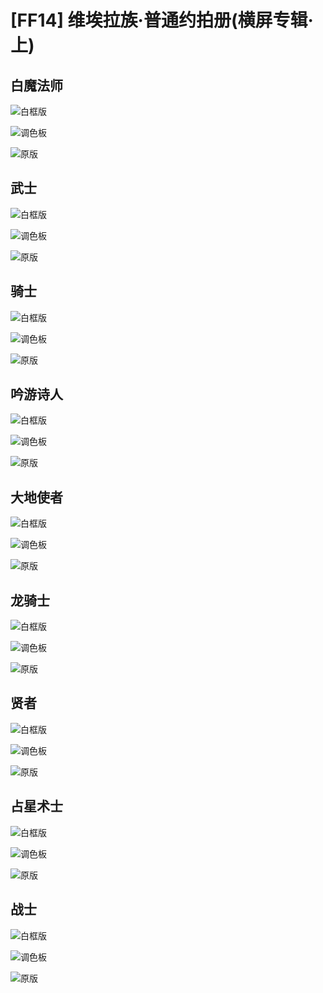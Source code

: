 # [FF14] 维埃拉族·普通约拍册(横屏专辑·上)


## 白魔法师

![白框版](https://cdn.jsdelivr.net/gh/B1ANKC-MOV/HttpImg@master/20240118/WW1.78nfpn53ujg.webp)

![调色板](https://cdn.jsdelivr.net/gh/B1ANKC-MOV/HttpImg@master/20240118/IMG_7917.5s60hqoj3ws0.webp)

![原版](https://cdn.jsdelivr.net/gh/B1ANKC-MOV/HttpImg@master/20240118/W教皇白魔.6bnkictauh80.webp)

## 武士

![白框版](https://cdn.jsdelivr.net/gh/B1ANKC-MOV/HttpImg@master/20240118/WS3.1dv0k7d9qiow.webp)

![调色板](https://cdn.jsdelivr.net/gh/B1ANKC-MOV/HttpImg@master/20240118/IMG_7904(20240112-183319).6gfah27j60w0.webp)

![原版](https://cdn.jsdelivr.net/gh/B1ANKC-MOV/HttpImg@master/20240118/W日影兰武士.37nv1xlyra40.webp)

## 骑士

![白框版](https://cdn.jsdelivr.net/gh/B1ANKC-MOV/HttpImg@master/20240118/WP3.74u2yi6o4q80.webp)

![调色板](https://cdn.jsdelivr.net/gh/B1ANKC-MOV/HttpImg@master/20240118/IMG_7908(20240112-183452).4myy5pww9jc0.webp)

![原版](https://cdn.jsdelivr.net/gh/B1ANKC-MOV/HttpImg@master/20240118/W银白骑士.3fta9sm9k4e0.webp)

## 吟游诗人

![白框版](https://cdn.jsdelivr.net/gh/B1ANKC-MOV/HttpImg@master/20240118/WP2.4y46tth64bk0.webp)

![调色板](https://cdn.jsdelivr.net/gh/B1ANKC-MOV/HttpImg@master/20240118/IMG_7907(20240112-183445).79yb3liykjg0.webp)

![原版](https://cdn.jsdelivr.net/gh/B1ANKC-MOV/HttpImg@master/20240118/W银白诗人.595osrg85lo0.webp)

## 大地使者

![白框版](https://cdn.jsdelivr.net/gh/B1ANKC-MOV/HttpImg@master/20240118/WF1.2qln6t822yk0.webp)

![调色板](https://cdn.jsdelivr.net/gh/B1ANKC-MOV/HttpImg@master/20240118/IMG_7924.190c97vjachs.webp)

![原版](https://cdn.jsdelivr.net/gh/B1ANKC-MOV/HttpImg@master/20240118/W生产采集.tvjeos1rxk0.webp)

## 龙骑士

![白框版](https://cdn.jsdelivr.net/gh/B1ANKC-MOV/HttpImg@master/20240118/WD1.3i4l3ayqa8w0.webp)

![调色板](https://cdn.jsdelivr.net/gh/B1ANKC-MOV/HttpImg@master/20240118/IMG_7905(20240112-183408).5khmiap914g0.webp)

![原版](https://cdn.jsdelivr.net/gh/B1ANKC-MOV/HttpImg@master/20240118/W曼武龙骑2.6a5wn9dlysw0.webp)

## 贤者

![白框版](https://cdn.jsdelivr.net/gh/B1ANKC-MOV/HttpImg@master/20240118/BX2.1z5y9fe1j5ts.webp)

![调色板](https://cdn.jsdelivr.net/gh/B1ANKC-MOV/HttpImg@master/20240118/IMG_7925(20240112-184215).5zd9p5p2nkg0.webp)

![原版](https://cdn.jsdelivr.net/gh/B1ANKC-MOV/HttpImg@master/20240118/B月球贤者.4q7mmsrejyi0.webp)

## 占星术士

![白框版](https://cdn.jsdelivr.net/gh/B1ANKC-MOV/HttpImg@master/20240118/BX1.39ufq700pso0.webp)

![调色板](https://cdn.jsdelivr.net/gh/B1ANKC-MOV/HttpImg@master/20240118/IMG_7915.5lah3u4ao8g0.webp)

![原版](https://cdn.jsdelivr.net/gh/B1ANKC-MOV/HttpImg@master/20240118/B玫瑰占星.21bjhleyia5c.webp)

## 战士

![白框版](https://cdn.jsdelivr.net/gh/B1ANKC-MOV/HttpImg@master/20240118/BW1.3i52tcnbbmg0.webp)

![调色板](https://cdn.jsdelivr.net/gh/B1ANKC-MOV/HttpImg@master/20240118/IMG_7918.4t84waved380.webp)

![原版](https://cdn.jsdelivr.net/gh/B1ANKC-MOV/HttpImg@master/20240118/B车站战士.43bdwxnepdu0.webp)
